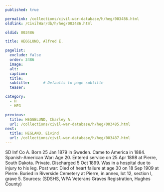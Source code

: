 ```yaml
---
published: true

permalink: /collections/civil-war-database/h/heg/003486.html
oldlink: /CivilWar/db/h/heg/003486.html

oldid: 003486

title: HEGGLUND, Alfred E.

pagelist:
  exclude: false
  order: 3486
  image: 
  alt:
  caption:
  title:
  subtitle:      # Defaults to page subtitle
  teaser:

category: 
  - H 
  - HEG

previous:
  title: HEGGELUND, Charley A.
  url: /collections/civil-war-database/h/heg/003485.html  
next:
  title: HEGLAND, Eivind
  url: /collections/civil-war-database/h/heg/003487.html   
---
```

SD Inf Co A. Born 25 Jan 1879 in Sweden. Came to America in 1884. Spanish-American War: Age 20. Entered service on 25 Apr 1898 at Pierre, South Dakota. Private. Discharged 5 Oct 1899. Was in a hospital due to injury to his leg. Post war: Died of heart failure at age 30 on 18 Sep 1909 at Pierre. Buried in Riverside Cemetery at Pierre, in annex, lot 12, section I, grave 5. Sources: (SDSHS, WPA Veterans Graves Registration, Hughes County)